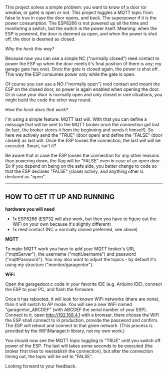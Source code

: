This project solves a simple problem: you want to know of a door (or window, or gate) is open or not. This project toggles a MQTT topic from false to true in case the door opens, and back.
The superpower if it is the power consumption. The ESP8266 is not powered up all the time and monitoring a switch, but the switch is the power itself. Meaning: when the ESP is powered, the door is deemed as open, and when the power is shut off, the door is deemed as closed.

*Why the heck this way?*

Because now you can use a simple NC ("normally closed") reed contact to power the ESP up when the door meets it's final position (if there is any; my garage gate has one). Once the gate is closed again, the power is shut off. This way the ESP consumes power only while the gate is open.

Of course you can use a NO ("normally open") reed contact and mount the ESP on the closed door, so power is again enabled when opening the door. Or in case your door is normally open and only closed in rare situations, you might build the code the other way round.

*How the heck does that work?*

I'm using a simple feature: MQTT last will. With that you can define a message that will be sent to the MQTT broker once the connection got lost (in fact, the broker stores it from the beginning and sends it himself). So here we actively send the "TRUE" (door open) and define the "FALSE" (door closed) as last will. Once the ESP looses the connection, the last will will be executed. Smart, isn't it?

Be aware that in case the ESP looses the connection for any other reasons than powering down, the flag will be "FALSE" even in case of an open door. So if you depend on being on the safe side, you better change to code so that the ESP declares "FALSE" (close) activly, and anything other is declared as "open".



-----------------------------------------
HOW TO GET IT UP AND RUNNING
-----------------------------------------

__hardware you will need__

- 1x ESP8266 (ESP32 will also work, but then you have to figure out the WiFi on your own because it's slightly different)
- 1x reed contact (NC = normally closed preferred, see above)

__MQTT__

To make MQTT work you have to add your MQTT broker's URL ("mqttServer"), the username ("mqttUsername") and password ("mqttPassword"). You may also want to adjust the topics - by default it's using my structure ("monitor/garagentor").  

__WiFi__

Open the garagedoor.c code in your favorite IDE (e.g. Arduino IDE), connect the ESP to your PC, and flash the firmware.

Once it has rebooted, it will look for known WiFi networks (there are none), than it will switch to AP mode. You will see a new WiFi named "garagentor_ABCDEF" (with ABCDEF the serial number of your ESP). Connect to it, open http://192.168.4.1 with a browser, there choose the WiFi the ESP shall connect to in production, provide the password and confirm. The ESP will reboot and connect to that given network. (This process is provided by the WiFiManager.h library, not my own work.)

You should now see the MQTT topic toggling to "TRUE" until you switch off power of the ESP. The last will takes some seconds to be executed (the broker first tries to reestablish the connection), but after the connection timing out, the topic will be set to "FALSE".

Looking forward to your feedback.
